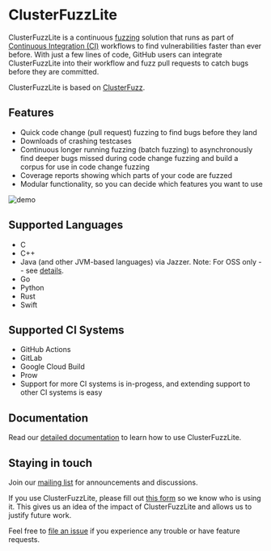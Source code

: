 # ClusterFuzzLite
ClusterFuzzLite is a continuous [fuzzing](https://en.wikipedia.org/wiki/Fuzzing)
solution that runs as part of
[Continuous Integration (CI)](https://en.wikipedia.org/wiki/Continuous_integration)
workflows to find vulnerabilities faster than ever before.
With just a few lines of code, GitHub users can integrate ClusterFuzzLite into
their workflow and fuzz pull requests to catch bugs before they are committed.

ClusterFuzzLite is based on [ClusterFuzz](https://google.github.io/clusterfuzz/).

## Features

- Quick code change (pull request) fuzzing to find bugs before they land
- Downloads of crashing testcases
- Continuous longer running fuzzing (batch fuzzing) to asynchronously find
   deeper bugs missed during code change fuzzing and build a corpus for
   use in code change fuzzing
- Coverage reports showing which parts of your code are fuzzed
- Modular functionality, so you can decide which features you want to use

![demo](https://storage.googleapis.com/clusterfuzzlite-public/images/demo.gif)

## Supported Languages
- C
- C++
- Java (and other JVM-based languages) via Jazzer. Note: For OSS only -- see [details](https://github.com/CodeIntelligenceTesting/jazzer/blob/3947707d7db7e5cae0c8cfaeb10bdfeb06fc32bb/LICENSE#L43).
- Go
- Python
- Rust
- Swift

## Supported CI Systems
- GitHub Actions
- GitLab
- Google Cloud Build
- Prow
- Support for more CI systems is in-progess, and extending support to other CI
  systems is easy

## Documentation

Read our [detailed documentation](https://google.github.io/clusterfuzzlite) to learn how
to use ClusterFuzzLite.

## Staying in touch
Join our [mailing list](https://groups.google.com/g/clusterfuzzlite-users) for
announcements and discussions.

If you use ClusterFuzzLite, please fill out [this form](https://docs.google.com/forms/d/e/1FAIpQLSdAKB03YM4HjMwNe1K4T6Yr16OE4lCMj-VzThuUOrZUc3ytWw/viewform?usp=sf_link)
so we know who is using it.
This gives us an idea of the impact of ClusterFuzzLite and allows us to
justify future work.

Feel free to
[file an issue](https://github.com/google/clusterfuzzlite/issues/new)
if you experience any trouble or have feature requests.
